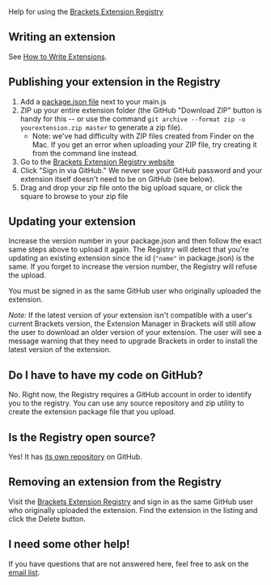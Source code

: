 Help for using the [Brackets Extension Registry](http://brackets-registry.aboutweb.com/)

## Writing an extension ##

See [How to Write Extensions](https://github.com/brackets-cont/brackets/wiki/How-to-Write-Extensions).

## Publishing your extension in the Registry ##

1. Add a [package.json file](https://github.com/brackets-cont/brackets/wiki/Extension-package-format#packagejson-format) next to your main.js
2. ZIP up your entire extension folder (the GitHub "Download ZIP" button is handy for this -- or use the command `git archive --format zip -o yourextension.zip master` to generate a zip file).
    * Note: we've had difficulty with ZIP files created from Finder on the Mac. If you get an error when uploading your ZIP file, try creating it from the command line instead.
3. Go to the [Brackets Extension Registry website](https://brackets-registry.aboutweb.com/)
4. Click "Sign in via GitHub." We never see your GitHub password and your extension itself doesn't need to be on GitHub (see below).
5. Drag and drop your zip file onto the big upload square, or click the square to browse to your zip file

## Updating your extension ##

Increase the version number in your package.json and then follow the exact same steps above to upload it again. The Registry will detect that you're updating an existing extension since the id (`"name"` in package.json) is the same. If you forget to increase the version number, the Registry will refuse the upload.

You must be signed in as the same GitHub user who originally uploaded the extension.

_Note:_ If the latest version of your extension isn't compatible with a user's current Brackets version, the Extension Manager in Brackets will still allow the user to download an older version of your extension. The user will see a message warning that they need to upgrade Brackets in order to install the latest version of the extension.

## Do I have to have my code on GitHub? ##

No. Right now, the Registry requires a GitHub account in order to identify you to the registry. You can use any source repository and zip utility to create the extension package file that you upload.

## Is the Registry open source? ##

Yes! It has [its own repository](https://github.com/brackets-cont/brackets-registry) on GitHub.

## Removing an extension from the Registry ##

Visit the [Brackets Extension Registry](https://registry.brackets.io/) and sign in as the same GitHub user who originally uploaded the extension. Find the extension in the listing and click the Delete button.

## I need some other help! ##

If you have questions that are not answered here, feel free to ask on the [email list](https://groups.google.com/forum/#!forum/brackets-dev).